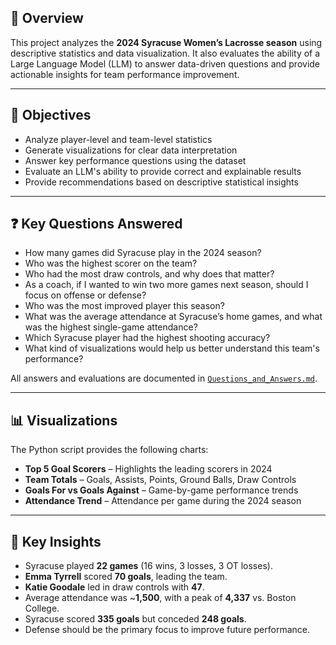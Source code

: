 ## 📘 Overview

This project analyzes the **2024 Syracuse Women’s Lacrosse season** using descriptive statistics and data visualization.
It also evaluates the ability of a Large Language Model (LLM) to answer data-driven questions and provide actionable insights for team performance improvement.

---

## 🎯 Objectives

* Analyze player-level and team-level statistics
* Generate visualizations for clear data interpretation
* Answer key performance questions using the dataset
* Evaluate an LLM's ability to provide correct and explainable results
* Provide recommendations based on descriptive statistical insights

---

## ❓ Key Questions Answered

* How many games did Syracuse play in the 2024 season?
* Who was the highest scorer on the team?
* Who had the most draw controls, and why does that matter?
* As a coach, if I wanted to win two more games next season, should I focus on offense or defense?
* Who was the most improved player this season?
* What was the average attendance at Syracuse’s home games, and what was the highest single-game attendance?
* Which Syracuse player had the highest shooting accuracy?
* What kind of visualizations would help us better understand this team's performance?


All answers and evaluations are documented in [`Questions_and_Answers.md`](./Questions_and_Answers.md).

---

## 📊 Visualizations

The Python script provides the following charts:

* **Top 5 Goal Scorers** – Highlights the leading scorers in 2024
* **Team Totals** – Goals, Assists, Points, Ground Balls, Draw Controls
* **Goals For vs Goals Against** – Game-by-game performance trends
* **Attendance Trend** – Attendance per game during the 2024 season

---

## 🧮 Key Insights

* Syracuse played **22 games** (16 wins, 3 losses, 3 OT losses).
* **Emma Tyrrell** scored **70 goals**, leading the team.
* **Katie Goodale** led in draw controls with **47**.
* Average attendance was \~**1,500**, with a peak of **4,337** vs. Boston College.
* Syracuse scored **335 goals** but conceded **248 goals**.
* Defense should be the primary focus to improve future performance.

